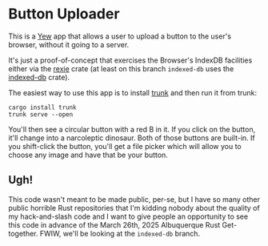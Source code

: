 # Button Uploader

This is a [Yew](https://yew.rs/) app that allows a user to upload a
button to the user's browser, without it going to a server.

It's just a proof-of-concept that exercises the Browser's IndexDB
facilities either via the
[rexie](https://github.com/devashishdxt/rexie) crate (at least on this
branch `indexed-db` uses the
[indexed-db](https://docs.rs/indexed-db/latest/indexed_db/) crate).

The easiest way to use this app is to install
[trunk](https://trunkrs.dev/) and then run it from trunk:

```
cargo install trunk
trunk serve --open
```

You'll then see a circular button with a red B in it. If you click on
the button, it'll change into a narcoleptic dinosaur.  Both of those
buttons are built-in.  If you shift-click the button, you'll get a
file picker which will allow you to choose any image and have that be
your button.

## Ugh!

This code wasn't meant to be made public, per-se, but I have so many
other public horrible Rust repositories that I'm kidding nobody about
the quality of my hack-and-slash code and I want to give people an
opportunity to see this code in advance of the March 26th, 2025
Albuquerque Rust Get-together.  FWIW, we'll be looking at the `indexed-db`
branch.
